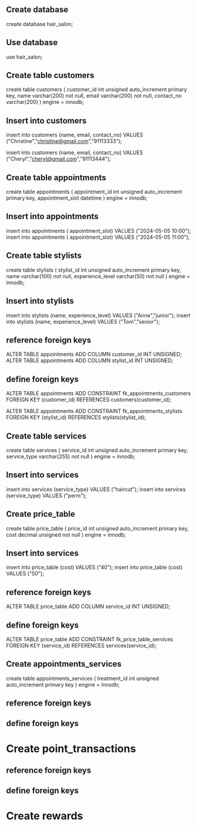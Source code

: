 ## Create database

create database hair_salon;

## Use database

use hair_salon;

## Create table customers

create table customers (
    customer_id int unsigned auto_increment primary key,
    name varchar(200) not null,
    email varchar(200) not null,
    contact_no varchar(200)
) engine = innodb;

## Insert into customers

insert into customers
(name, email, contact_no) VALUES ("Christine","christine@gmail.com","91113333");

insert into customers
(name, email, contact_no) VALUES ("Cheryl","cheryl@gmail.com","91113444");

## Create table appointments

create table appointments (
    appointment_id int unsigned auto_increment primary key,
    appointment_slot datetime
 ) engine = innodb;

 ## Insert into appointments

 insert into appointments (
    appointment_slot) VALUES ("2024-05-05 10:00");
 insert into appointments (
    appointment_slot) VALUES ("2024-05-05 11:00");

## Create table stylists
create table stylists (
    stylist_id int unsigned auto_increment primary key,
    name varchar(100) not null,
    experience_level varchar(50) not null
 ) engine = innodb;

## Insert into stylists
 insert into stylists (name, experience_level) VALUES ("Anne","junior");
 insert into stylists (name, experience_level) VALUES ("Tom","senior");

## reference foreign keys 

ALTER TABLE appointments ADD COLUMN customer_id INT UNSIGNED;
ALTER TABLE appointments ADD COLUMN stylist_id INT UNSIGNED;

## define foreign keys

ALTER TABLE appointments ADD CONSTRAINT fk_appointments_customers
    FOREIGN KEY (customer_id) REFERENCES customers(customer_id);

ALTER TABLE appointments ADD CONSTRAINT fk_appointments_stylists
    FOREIGN KEY (stylist_id) REFERENCES stylists(stylist_id);


## Create table services
create table services (
    service_id int unsigned auto_increment primary key,
    service_type varchar(255) not null
 ) engine = innodb;

 ## Insert into services
 insert into services (service_type) VALUES ("haircut");
 insert into services (service_type) VALUES ("perm");

## Create price_table
create table price_table (
    price_id int unsigned auto_increment primary key,
    cost decimal unsigned not null 
 ) engine = innodb;

 ## Insert into services
 insert into price_table (cost) VALUES ("40");
 insert into price_table (cost) VALUES ("50");

 ## reference foreign keys 

ALTER TABLE price_table ADD COLUMN service_id INT UNSIGNED;

## define foreign keys

ALTER TABLE price_table ADD CONSTRAINT fk_price_table_services
    FOREIGN KEY (service_id) REFERENCES services(service_id);


## Create appointments_services
create table appointments_services (
    treatment_id int unsigned auto_increment primary key
 ) engine = innodb;

## reference foreign keys

## define foreign keys

# Create point_transactions

## reference foreign keys

## define foreign keys

# Create rewards